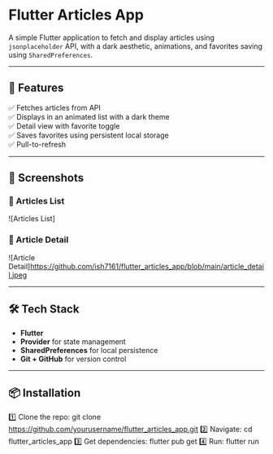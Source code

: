 # Flutter Articles App

A simple Flutter application to fetch and display articles using `jsonplaceholder` API, with a dark aesthetic, animations, and favorites saving using `SharedPreferences`.

---

## 📱 Features

✅ Fetches articles from API  
✅ Displays in an animated list with a dark theme  
✅ Detail view with favorite toggle  
✅ Saves favorites using persistent local storage  
✅ Pull-to-refresh

---

## 🚀 Screenshots

### 📰 Articles List


![Articles List]

### 📄 Article Detail

![Article Detail]https://github.com/ish7161/flutter_articles_app/blob/main/article_detail.jpeg

---

## 🛠️ Tech Stack

- **Flutter**
- **Provider** for state management
- **SharedPreferences** for local persistence
- **Git + GitHub** for version control

---

## 📦 Installation

1️⃣ Clone the repo:
git clone https://github.com/yourusername/flutter_articles_app.git
2️⃣ Navigate:
cd flutter_articles_app
3️⃣ Get dependencies:
flutter pub get
4️⃣ Run:
flutter run
